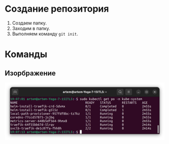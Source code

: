 # Создание репозитория

1. Создаем папку.
2. Заходим в папку.
3. Выполняем команду ```git init```.

# Команды 

## Изорбражение

![Результат установки](/images/6-5-1.png)

